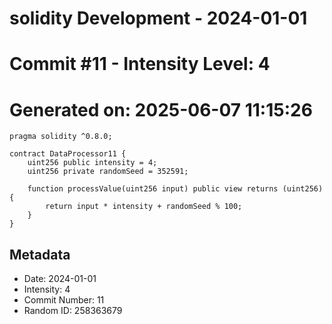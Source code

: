 ﻿# solidity Development - 2024-01-01
# Commit #11 - Intensity Level: 4
# Generated on: 2025-06-07 11:15:26
```solidity
pragma solidity ^0.8.0;

contract DataProcessor11 {
    uint256 public intensity = 4;
    uint256 private randomSeed = 352591;

    function processValue(uint256 input) public view returns (uint256) {
        return input * intensity + randomSeed % 100;
    }
}
```
## Metadata
- Date: 2024-01-01
- Intensity: 4
- Commit Number: 11
- Random ID: 258363679
